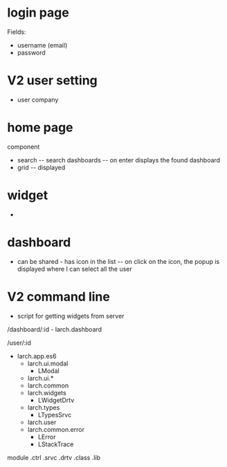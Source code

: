 # login page

Fields:
- username (email)
- password

# V2 user setting
- user company

# home page

component
- search
-- search dashboards
-- on enter displays the found dashboard
- grid
-- displayed

# widget
- 

# dashboard
- can be shared - has icon in the list
-- on click on the icon, the popup is displayed where I can select all the user 

# V2 command line
- script for getting widgets from server

/dashboard/:id
	- larch.dashboard

/user/:id

- larch.app.es6
	- larch.ui.modal
		- LModal
	- larch.ui.*
	- larch.common
	- larch.widgets
		- LWidgetDrtv
	- larch.types
		- LTypesSrvc
	- larch.user
	- larch.common.error
		- LError
		- LStackTrace

module
	.ctrl
	.srvc
	.drtv
	.class
	.lib